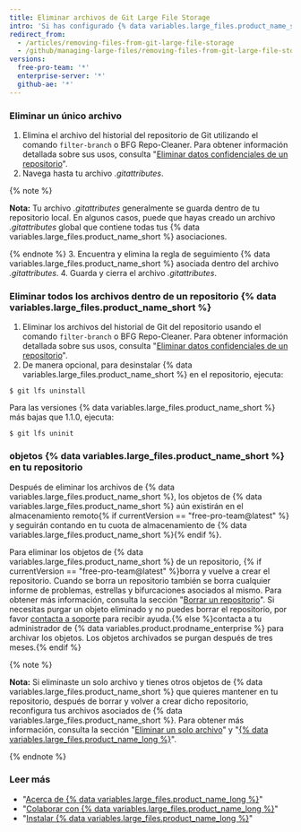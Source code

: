 ```yaml
---
title: Eliminar archivos de Git Large File Storage
intro: 'Si has configurado {% data variables.large_files.product_name_short %} para tu repositorio, puedes eliminar todos los archivos o un subconjunto de archivos desde {% data variables.large_files.product_name_short %}.'
redirect_from:
  - /articles/removing-files-from-git-large-file-storage
  - /github/managing-large-files/removing-files-from-git-large-file-storage
versions:
  free-pro-team: '*'
  enterprise-server: '*'
  github-ae: '*'
---
```


### Eliminar un único archivo

1.  Elimina el archivo del historial del repositorio de Git utilizando el comando `filter-branch` o BFG Repo-Cleaner. Para obtener información detallada sobre sus usos, consulta "[Eliminar datos confidenciales de un repositorio](/articles/removing-sensitive-data-from-a-repository)".
2. Navega hasta tu archivo *.gitattributes*.

  {% note %}

  **Nota:** Tu archivo *.gitattributes* generalmente se guarda dentro de tu repositorio local. En algunos casos, puede que hayas creado un archivo *.gitattributes* global que contiene todas tus {% data variables.large_files.product_name_short %} asociaciones.

  {% endnote %}
3. Encuentra y elimina la regla de seguimiento {% data variables.large_files.product_name_short %} asociada dentro del archivo *.gitattributes*.
4. Guarda y cierra el archivo *.gitattributes*.

### Eliminar todos los archivos dentro de un repositorio {% data variables.large_files.product_name_short %}

1. Eliminar los archivos del historial de Git del repositorio usando el comando `filter-branch` o BFG Repo-Cleaner. Para obtener información detallada sobre sus usos, consulta "[Eliminar datos confidenciales de un repositorio](/articles/removing-sensitive-data-from-a-repository)".
2. De manera opcional, para desinstalar {% data variables.large_files.product_name_short %} en el repositorio, ejecuta:
  ```shell
  $ git lfs uninstall
  ```
  Para las versiones {% data variables.large_files.product_name_short %} más bajas que 1.1.0, ejecuta:
  ```shell
  $ git lfs uninit
  ```

### objetos {% data variables.large_files.product_name_short %} en tu repositorio

Después de eliminar los archivos de {% data variables.large_files.product_name_short %}, los objetos de {% data variables.large_files.product_name_short %} aún existirán en el almacenamiento remoto{% if currentVersion == "free-pro-team@latest" %} y seguirán contando en tu cuota de almacenamiento de {% data variables.large_files.product_name_short %}{% endif %}.

Para eliminar los objetos de {% data variables.large_files.product_name_short %} de un repositorio, {% if currentVersion == "free-pro-team@latest" %}borra y vuelve a crear el repositorio. Cuando se borra un repositorio también se borra cualquier informe de problemas, estrellas y bifurcaciones asociados al mismo. Para obtener más información, consulta la sección "[Borrar un repositorio](/github/administering-a-repository/deleting-a-repository)". Si necesitas purgar un objeto eliminado y no puedes borrar el repositorio, por favor [contacta a soporte](/github/working-with-github-support) para recibir ayuda.{% else %}contacta a tu administrador de {% data variables.product.prodname_enterprise %} para archivar los objetos. Los objetos archivados se purgan después de tres meses.{% endif %}

{% note %}

**Nota:** Si eliminaste un solo archivo y tienes otros objetos de {% data variables.large_files.product_name_short %} que quieres mantener en tu repositorio, después de borrar y volver a crear dicho repositorio, reconfigura tus archivos asociados de {% data variables.large_files.product_name_short %}. Para obtener más información, consulta la sección "[Eliminar un solo archivo](#removing-a-single-file)" y "[{% data variables.large_files.product_name_long %}](/github/managing-large-files/configuring-git-large-file-storage)".

{% endnote %}

### Leer más

- "[Acerca de {% data variables.large_files.product_name_long %}](/articles/about-git-large-file-storage)"
- "[Colaborar con {% data variables.large_files.product_name_long %}](/articles/collaboration-with-git-large-file-storage)"
- "[Instalar {% data variables.large_files.product_name_long %}](/articles/installing-git-large-file-storage)"
